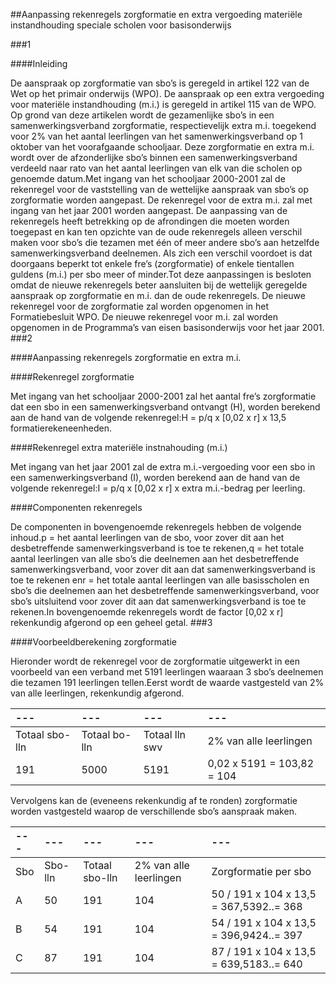 <meta http-equiv='Content-Type' content='text/html; charset=utf-8' />

##Aanpassing rekenregels zorgformatie en extra vergoeding materiële instandhouding speciale scholen voor basisonderwijs

###1 

####Inleiding

De aanspraak op zorgformatie van sbo’s is geregeld in artikel 122 van de Wet op het primair onderwijs (WPO). De aanspraak op een extra vergoeding voor materiële instandhouding (m.i.) is geregeld in artikel 115 van de WPO. Op grond van deze artikelen wordt de gezamenlijke sbo’s in een samenwerkingsverband zorgformatie, respectievelijk extra m.i. toegekend voor 2% van het aantal leerlingen van het samenwerkingsverband op 1 oktober van het voorafgaande schooljaar. Deze zorgformatie en extra m.i. wordt over de afzonderlijke sbo’s binnen een samenwerkingsverband verdeeld naar rato van het aantal leerlingen van elk van die scholen op genoemde datum.Met ingang van het schooljaar 2000-2001 zal de rekenregel voor de vaststelling van de wettelijke aanspraak van sbo’s op zorgformatie worden aangepast. De rekenregel voor de extra m.i. zal met ingang van het jaar 2001 worden aangepast. De aanpassing van de rekenregels heeft betrekking op de afrondingen die moeten worden toegepast en kan ten opzichte van de oude rekenregels alleen verschil maken voor sbo’s die tezamen met één of meer andere sbo’s aan hetzelfde samenwerkingsverband deelnemen. Als zich een verschil voordoet is dat doorgaans beperkt tot enkele fre’s (zorgformatie) of enkele tientallen guldens (m.i.) per sbo meer of minder.Tot deze aanpassingen is besloten omdat de nieuwe rekenregels beter aansluiten bij de wettelijk geregelde aanspraak op zorgformatie en m.i. dan de oude rekenregels. De nieuwe rekenregel voor de zorgformatie zal worden opgenomen in het Formatiebesluit WPO. De nieuwe rekenregel voor m.i. zal worden opgenomen in de Programma’s van eisen basisonderwijs voor het jaar 2001.
###2 

####Aanpassing rekenregels zorgformatie en extra m.i.

####Rekenregel zorgformatie

Met ingang van het schooljaar 2000-2001 zal het aantal fre’s zorgformatie dat een sbo in een samenwerkingsverband ontvangt (H), worden berekend aan de hand van de volgende rekenregel:H = p/q x [0,02 x r] x 13,5 formatierekeneenheden.

####Rekenregel extra materiële instnahouding (m.i.)

Met ingang van het jaar 2001 zal de extra m.i.-vergoeding voor een sbo in een samenwerkingsverband (I), worden berekend aan de hand van de volgende rekenregel:I = p/q x [0,02 x r] x extra m.i.-bedrag per leerling.

####Componenten rekenregels

De componenten in bovengenoemde rekenregels hebben de volgende inhoud.p = het aantal leerlingen van de sbo, voor zover dit aan het desbetreffende samenwerkingsverband is toe te rekenen,q = het totale aantal leerlingen van alle sbo’s die deelnemen aan het desbetreffende samenwerkingsverband, voor zover dit aan dat samenwerkingsverband is toe te rekenen enr = het totale aantal leerlingen van alle basisscholen en sbo’s die deelnemen aan het desbetreffende samenwerkingsverband, voor sbo’s uitsluitend voor zover dit aan dat samenwerkingsverband is toe te rekenen.In bovengenoemde rekenregels wordt de factor [0,02 x r] rekenkundig afgerond op een geheel getal.
###3 

####Voorbeeldberekening zorgformatie

Hieronder wordt de rekenregel voor de zorgformatie uitgewerkt in een voorbeeld van een verband met 5191 leerlingen waaraan 3 sbo’s deelnemen die tezamen 191 leerlingen tellen.Eerst wordt de waarde vastgesteld van 2% van alle leerlingen, rekenkundig afgerond.

| --- | --- | --- | --- |
|:---|:---|:---|:---|
|Totaal sbo-lln |Totaal bo-lln |Totaal lln swv |2% van alle leerlingen |
|191 |5000 |5191 |0,02 x 5191 = 103,82 = 104 |

Vervolgens kan de (eveneens rekenkundig af te ronden) zorgformatie worden vastgesteld waarop de verschillende sbo’s aanspraak maken.

| --- | --- | --- | --- | --- |
|:---|:---|:---|:---|:---|
|Sbo |Sbo-lln |Totaal sbo-lln |2% van alle leerlingen |Zorgformatie per sbo |
|A |50 |191 |104 |50 / 191 x 104 x 13,5 = 367,5392..= 368 |
|B |54 |191 |104 |54 / 191 x 104 x 13,5 = 396,9424..= 397 |
|C |87 |191 |104 |87 / 191 x 104 x 13,5 = 639,5183..= 640 |

